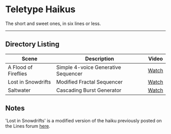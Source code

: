 # Teletype Haikus

The short and sweet ones, in six lines or less.

------------------------------------------------------------------------------

## Directory Listing

Scene | Description | Video
------|-------------|------
A Flood of Fireflies | Simple 4-voice Generative Sequencer | [Watch](https://youtu.be/DaPb9yL6Nhk)
Lost in Snowdrifts | Modified Fractal Sequencer | [Watch](https://youtu.be/nsfDHr2bk4o)
Saltwater | Cascading Burst Generator | [Watch](https://youtu.be/078r5EQJzNs)

## Notes

'Lost in Snowdrifts' is a modified version of the haiku previously posted on the
Lines forum [here](https://llllllll.co/t/teletype-haiku/18943/46).
